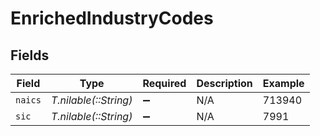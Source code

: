 # EnrichedIndustryCodes


## Fields

| Field                 | Type                  | Required              | Description           | Example               |
| --------------------- | --------------------- | --------------------- | --------------------- | --------------------- |
| `naics`               | *T.nilable(::String)* | :heavy_minus_sign:    | N/A                   | 713940                |
| `sic`                 | *T.nilable(::String)* | :heavy_minus_sign:    | N/A                   | 7991                  |